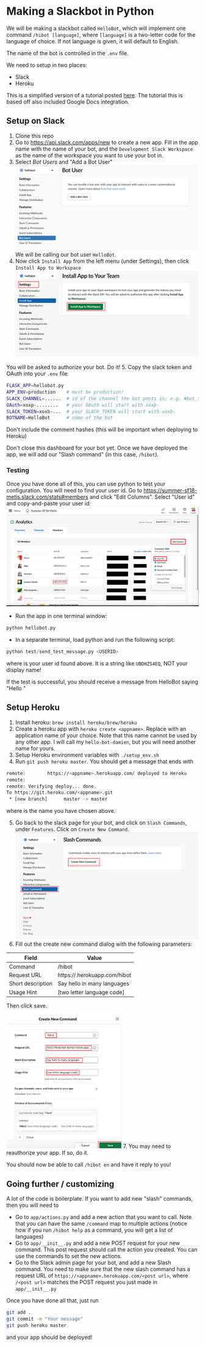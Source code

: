 # Making a Slackbot in Python

We will be making a slackbot called `HelloBot`, which will implement one command `/hibot [language]`, where `[language]` is a two-letter code for the language of choice. If not language is given, it will default to English.

The name of the bot is controlled in the `.env` file.

We need to setup in two places:
* Slack
* Heroku

This is a simplified version of a tutorial posted [here](https://medium.com/the-andela-way/how-to-build-a-task-notification-bot-for-slack-with-python-part-1-333cb50985f4). The tutorial this is based off also included Google Docs integration.

## Setup on Slack
1. Clone this repo
2. Go to https://api.slack.com/apps/new to create a new app. Fill in the app name with the name of your bot, and the `Development Slack Workspace` as the name of the workspace you want to use your bot in.
3. Select *Bot Users* and "Add a Bot User"
  ![Adding a bot user](images/tutorial/add_a_bot.png)
  We will be calling our bot user `HelloBot`.
4. Now click `Install App` from the left menu (under Settings), then click `Install App to Workspace`
  ![Installing the app](images/tutorial/install_app.png)

  You will be asked to authorize your bot. Do it!
5.  Copy the slack token and OAuth into your `.env` file:
```bash
FLASK_APP=hellobot.py
APP_ENV=production    # must be production!
SLACK_CHANNEL=......  # id of the channel the bot posts in; e.g. #bot_test (no quotes)
OAuth=xoxp-........   # your OAuth will start with xoxp-
SLACK_TOKEN=xoxb-...  # your SLACK_TOKEN will start with xoxb-
BOTNAME=HelloBot      # name of the bot
```
  Don't include the comment hashes (this will be important when deploying to Heroku)


Don't close this dashboard for your bot yet. Once we have deployed the app, we will add our "Slash command" (in this case, `/hibot`).

### Testing
Once you have done all of this, you can use python to test your configuration. You will need to find your user id. Go to https://summer-sf18-metis.slack.com/stats#members and click "Edit Columns". Select "User id" and copy-and-paste your user id:
  ![Getting user id](images/tutorial/get_user_id.png)

* Run the app in one terminal window:
```python
python hellobot.py
```
* In a separate terminal, load python and run the following script:
```python
python test/send_test_message.py <USERID>
```
where <USERID> is your user id found above. It is a string like `UBDHZ54EQ`, NOT your display name!

If the test is successful, you should receive a message from HelloBot saying "Hello <your display name>"

## Setup Heroku
1. Install heroku: `brew install heroku/brew/heroku`
2. Create a heroku app with `heroku create <appname>`. Replace <appname> with an application name of your choice. Note that this name cannot be used by any other app. I will call my `hello-bot-damien`, but you will need another name for yours.
3. Setup Heroku environment variables with `./setup_env.sh`
4. Run `git push heroku master`. You should get a message that ends with
```bash
remote:        https://<appname>.herokuapp.com/ deployed to Heroku
remote:
remote: Verifying deploy... done.
To https://git.heroku.com/<appname>.git
 * [new branch]      master -> master
```
  where <appname> is the name you have chosen above.

5. Go back to the slack page for your bot, and click on `Slash Commands`, under `Features`. Click on `Create New Command`.
  ![Adding a slash command](images/tutorial/add_slash_command.png)
6. Fill out the create new command dialog with the following parameters:


  | Field | Value |
  | --- | --- |
  | Command | /hibot |
  | Request URL | https://<appname>.herokuapp.com/hibot |
  | Short description | Say hello in many languages |
  | Usage Hint | [two letter language code] |

  Then click save.

  <img alt_text='Fill in create command' width='60%' src='images/tutorial/create_command_dialog.png' />
7. You may need to reauthorize your app. If so, do it.

You should now be able to call `/hibot en` and have it reply to you!

## Going further / customizing

A lot of the code is boilerplate. If you want to add new "slash" commands, then you will need to
* Go to `app/actions.py` and add a new action that you want to call. Note that you can have the same `/command` map to multiple actions (notice how if you run `/hibot help` as a command, you will get a list of languages)
* Go to `app/__init__.py` and add a new POST request for your new command. This post request should call the action you created. You can use the commands to set the new actions.
* Go to the Slack admin page for your bot, and add a new Slash command. You need to make sure that the new slash command has a request URL of `https://<appname>.herokuapp.com/<post url>`, where `/<post url>` matches the POST request you just made in `app/__init__.py`

Once you have done all that, just run
```bash
git add .
git commit -m "Your message"
git push heroku master
```
and your app should be deployed!
